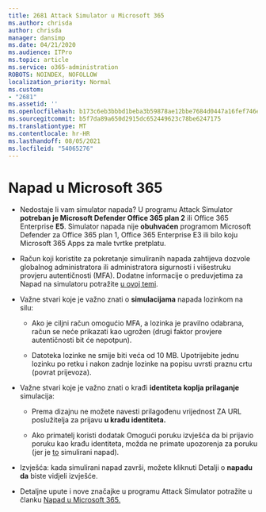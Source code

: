 ```yaml
---
title: 2681 Attack Simulator u Microsoft 365
ms.author: chrisda
author: chrisda
manager: dansimp
ms.date: 04/21/2020
ms.audience: ITPro
ms.topic: article
ms.service: o365-administration
ROBOTS: NOINDEX, NOFOLLOW
localization_priority: Normal
ms.custom:
- "2681"
ms.assetid: ''
ms.openlocfilehash: b173c6eb3bbbd1beba3b59878ae12bbe7684d0447a16fef746e5b97b82349e53
ms.sourcegitcommit: b5f7da89a650d2915dc652449623c78be6247175
ms.translationtype: MT
ms.contentlocale: hr-HR
ms.lasthandoff: 08/05/2021
ms.locfileid: "54065276"
---
```

# <a name="attack-simulator-in-microsoft-365"></a>Napad u Microsoft 365

- Nedostaje li vam simulator napada? U programu Attack Simulator **potreban je Microsoft Defender Office 365 plan 2** ili Office 365 Enterprise **E5**. Simulator napada nije **obuhvaćen** programom Microsoft Defender za Office 365 plan 1, Office 365 Enterprise E3 ili bilo koju Microsoft 365 Apps za male tvrtke pretplatu.

- Račun koji koristite za pokretanje simuliranih napada zahtijeva dozvole globalnog administratora ili administratora sigurnosti i višestruku provjeru autentičnosti (MFA). Dodatne informacije o preduvjetima za Napad na simulatoru potražite [u ovoj temi](/microsoft-365/security/office-365-security/attack-simulator).

- Važne stvari koje je važno znati o **simulacijama** napada lozinkom na silu:

  - Ako je ciljni račun omogućio MFA, a lozinka je pravilno odabrana, račun se neće prikazati kao ugrožen (drugi faktor provjere autentičnosti bit će nepotpun).

  - Datoteka lozinke ne smije biti veća od 10 MB. Upotrijebite jednu lozinku po retku i nakon zadnje lozinke na popisu uvrsti praznu crtu (povrat prijevoza).

- Važne stvari koje je važno znati o krađi **identiteta koplja prilaganje** simulacija:

  - Prema dizajnu ne možete navesti prilagođenu vrijednost ZA URL poslužitelja za prijavu **u krađu identiteta.**

  - Ako primatelj koristi dodatak Omogući poruku izvješća da bi prijavio poruku kao krađu identiteta, možda ne primate upozorenja za poruku (jer je [to](/microsoft-365/security/office-365-security/enable-the-report-message-add-in) simulirani napad).

- Izvješća: kada simulirani napad završi, možete kliknuti Detalji o **napadu da** biste vidjeli izvješće.

- Detaljne upute i nove značajke u programu Attack Simulator potražite u članku [Napad u Microsoft 365.](/microsoft-365/security/office-365-security/attack-simulator)
